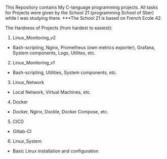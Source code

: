 This Repository contains My C-language programming projects. All tasks for Projects were given by the School 21 (programming School of Sber) while I was studying there.
***The School 21 is based on French Ecole 42.

The Hardness of Projects (from hardest to easiest):
1) Linux_Monitoring_v2
- Bash-scripting, Nginx, Prometheus (own metrics exporter), Grafana, System components, Logs, Utilites, etc.
2) Linux_Monitoring_v1
- Bash-scripting, Utilities, System components, etc.
3) Linux_Network
- Local Network, Virtual Machines, etc.
4) Docker
- Docker, Nginx, Dockle, Docker Compose, etc.
5) CICD
- Gitlab-CI
6) Linux_System
- Basic Linux installation and configuration
